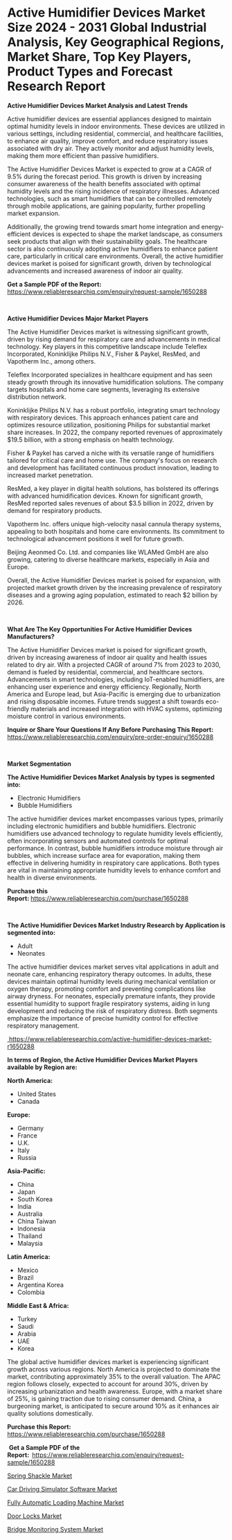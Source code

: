 <p><h1>Active Humidifier Devices Market Size 2024 - 2031 Global Industrial Analysis, Key Geographical Regions, Market Share, Top Key Players, Product Types and Forecast Research Report</h1></p><p><strong>Active Humidifier Devices Market Analysis and Latest Trends</strong></p>
<p><p>Active humidifier devices are essential appliances designed to maintain optimal humidity levels in indoor environments. These devices are utilized in various settings, including residential, commercial, and healthcare facilities, to enhance air quality, improve comfort, and reduce respiratory issues associated with dry air. They actively monitor and adjust humidity levels, making them more efficient than passive humidifiers.</p><p>The Active Humidifier Devices Market is expected to grow at a CAGR of 9.5% during the forecast period. This growth is driven by increasing consumer awareness of the health benefits associated with optimal humidity levels and the rising incidence of respiratory illnesses. Advanced technologies, such as smart humidifiers that can be controlled remotely through mobile applications, are gaining popularity, further propelling market expansion. </p><p>Additionally, the growing trend towards smart home integration and energy-efficient devices is expected to shape the market landscape, as consumers seek products that align with their sustainability goals. The healthcare sector is also continuously adopting active humidifiers to enhance patient care, particularly in critical care environments. Overall, the active humidifier devices market is poised for significant growth, driven by technological advancements and increased awareness of indoor air quality.</p></p>
<p><strong>Get a Sample PDF of the Report:&nbsp;</strong> <a href="https://www.reliableresearchiq.com/enquiry/request-sample/1650288?utm_campaign=101&utm_medium=2&utm_source=Github&utm_content=ia&utm_term=26092024&utm_id=active-humidifier-devices">https://www.reliableresearchiq.com/enquiry/request-sample/1650288</a></p>
<p>&nbsp;</p>
<p><strong>Active Humidifier Devices Major Market Players</strong></p>
<p><p>The Active Humidifier Devices market is witnessing significant growth, driven by rising demand for respiratory care and advancements in medical technology. Key players in this competitive landscape include Teleflex Incorporated, Koninklijke Philips N.V., Fisher & Paykel, ResMed, and Vapotherm Inc., among others.</p><p>Teleflex Incorporated specializes in healthcare equipment and has seen steady growth through its innovative humidification solutions. The company targets hospitals and home care segments, leveraging its extensive distribution network.</p><p>Koninklijke Philips N.V. has a robust portfolio, integrating smart technology with respiratory devices. This approach enhances patient care and optimizes resource utilization, positioning Philips for substantial market share increases. In 2022, the company reported revenues of approximately $19.5 billion, with a strong emphasis on health technology.</p><p>Fisher & Paykel has carved a niche with its versatile range of humidifiers tailored for critical care and home use. The company's focus on research and development has facilitated continuous product innovation, leading to increased market penetration. </p><p>ResMed, a key player in digital health solutions, has bolstered its offerings with advanced humidification devices. Known for significant growth, ResMed reported sales revenues of about $3.5 billion in 2022, driven by demand for respiratory products.</p><p>Vapotherm Inc. offers unique high-velocity nasal cannula therapy systems, appealing to both hospitals and home care environments. Its commitment to technological advancement positions it well for future growth.</p><p>Beijing Aeonmed Co. Ltd. and companies like WLAMed GmbH are also growing, catering to diverse healthcare markets, especially in Asia and Europe.</p><p>Overall, the Active Humidifier Devices market is poised for expansion, with projected market growth driven by the increasing prevalence of respiratory diseases and a growing aging population, estimated to reach $2 billion by 2026.</p></p>
<p>&nbsp;</p>
<p><strong>What Are The Key Opportunities For Active Humidifier Devices Manufacturers?</strong></p>
<p><p>The Active Humidifier Devices market is poised for significant growth, driven by increasing awareness of indoor air quality and health issues related to dry air. With a projected CAGR of around 7% from 2023 to 2030, demand is fueled by residential, commercial, and healthcare sectors. Advancements in smart technologies, including IoT-enabled humidifiers, are enhancing user experience and energy efficiency. Regionally, North America and Europe lead, but Asia-Pacific is emerging due to urbanization and rising disposable incomes. Future trends suggest a shift towards eco-friendly materials and increased integration with HVAC systems, optimizing moisture control in various environments.</p></p>
<p><strong>Inquire or Share Your Questions If Any Before Purchasing This Report:</strong> <a href="https://www.reliableresearchiq.com/enquiry/pre-order-enquiry/1650288?utm_campaign=101&utm_medium=2&utm_source=Github&utm_content=ia&utm_term=26092024&utm_id=active-humidifier-devices">https://www.reliableresearchiq.com/enquiry/pre-order-enquiry/1650288</a></p>
<p>&nbsp;</p>
<p><strong>Market Segmentation</strong></p>
<p><strong>The Active Humidifier Devices Market Analysis by types is segmented into:</strong></p>
<p><ul><li>Electronic Humidifiers</li><li>Bubble Humidifiers</li></ul></p>
<p><p>The active humidifier devices market encompasses various types, primarily including electronic humidifiers and bubble humidifiers. Electronic humidifiers use advanced technology to regulate humidity levels efficiently, often incorporating sensors and automated controls for optimal performance. In contrast, bubble humidifiers introduce moisture through air bubbles, which increase surface area for evaporation, making them effective in delivering humidity in respiratory care applications. Both types are vital in maintaining appropriate humidity levels to enhance comfort and health in diverse environments.</p></p>
<p><strong>Purchase this Report:&nbsp;</strong><a href="https://www.reliableresearchiq.com/purchase/1650288?utm_campaign=101&utm_medium=2&utm_source=Github&utm_content=ia&utm_term=26092024&utm_id=active-humidifier-devices">https://www.reliableresearchiq.com/purchase/1650288</a></p>
<p>&nbsp;</p>
<p><strong>The Active Humidifier Devices Market Industry Research by Application is segmented into:</strong></p>
<p><ul><li>Adult</li><li>Neonates</li></ul></p>
<p><p>The active humidifier devices market serves vital applications in adult and neonate care, enhancing respiratory therapy outcomes. In adults, these devices maintain optimal humidity levels during mechanical ventilation or oxygen therapy, promoting comfort and preventing complications like airway dryness. For neonates, especially premature infants, they provide essential humidity to support fragile respiratory systems, aiding in lung development and reducing the risk of respiratory distress. Both segments emphasize the importance of precise humidity control for effective respiratory management.</p></p>
<p><a href="https://www.reliableresearchiq.com/active-humidifier-devices-market-r1650288?utm_campaign=101&utm_medium=2&utm_source=Github&utm_content=ia&utm_term=26092024&utm_id=active-humidifier-devices">&nbsp;https://www.reliableresearchiq.com/active-humidifier-devices-market-r1650288</a></p>
<p><strong>In terms of Region, the Active Humidifier Devices Market Players available by Region are:</strong></p>
<p>
    <p> <strong> North America: </strong>
        <ul>
            <li>United States</li>
            <li>Canada</li>
        </ul>
        </p> 
    <p> <strong> Europe: </strong>
        <ul>
            <li>Germany</li>
            <li>France</li>
            <li>U.K.</li>
            <li>Italy</li>
            <li>Russia</li>
        </ul>
        </p> 
    <p> <strong> Asia-Pacific: </strong>
        <ul>
            <li>China</li>
            <li>Japan</li>
            <li>South Korea</li>
            <li>India</li>
            <li>Australia</li>
            <li>China Taiwan</li>
            <li>Indonesia</li>
            <li>Thailand</li>
            <li>Malaysia</li>
        </ul>
        </p> 
    <p> <strong> Latin America: </strong>
        <ul>
            <li>Mexico</li>
            <li>Brazil</li>
            <li>Argentina Korea</li>
            <li>Colombia</li>
        </ul>
        </p> 
    <p> <strong> Middle East & Africa: </strong>
        <ul>
            <li>Turkey</li>
            <li>Saudi</li>
            <li>Arabia</li>
            <li>UAE</li>
            <li>Korea</li>
        </ul>
    </p>
    </p>
<p><p>The global active humidifier devices market is experiencing significant growth across various regions. North America is projected to dominate the market, contributing approximately 35% to the overall valuation. The APAC region follows closely, expected to account for around 30%, driven by increasing urbanization and health awareness. Europe, with a market share of 25%, is gaining traction due to rising consumer demand. China, a burgeoning market, is anticipated to secure around 10% as it enhances air quality solutions domestically.</p></p>
<p><strong>Purchase this Report: </strong><a href="https://www.reliableresearchiq.com/purchase/1650288?utm_campaign=101&utm_medium=2&utm_source=Github&utm_content=ia&utm_term=26092024&utm_id=active-humidifier-devices">https://www.reliableresearchiq.com/purchase/1650288</a></p>
<p>&nbsp;<strong>Get a Sample PDF of the Report:&nbsp;&nbsp;</strong><a href="https://www.reliableresearchiq.com/enquiry/request-sample/1650288?utm_campaign=101&utm_medium=2&utm_source=Github&utm_content=ia&utm_term=26092024&utm_id=active-humidifier-devices">https://www.reliableresearchiq.com/enquiry/request-sample/1650288</a></p>
<p><strong></strong></p>
<p><p><a href="https://issuu.com/reportprime-2/docs/spring-shackle-market-size-2030.ppt_c5eb8e545cca0c?utm_campaign=101&utm_medium=2&utm_source=Github&utm_content=ia&utm_term=26092024&utm_id=active-humidifier-devices">Spring Shackle Market</a></p><p><a href="https://www.linkedin.com/pulse/car-driving-simulator-software-market-share-size-trends-industry-oof1f?trackingId=2J66q4tuQna8Gn0W3MSQlw%3D%3D&utm_campaign=101&utm_medium=2&utm_source=Github&utm_content=ia&utm_term=26092024&utm_id=active-humidifier-devices">Car Driving Simulator Software Market</a></p><p><a href="https://github.com/WayneHopkins413/Market-Research-Report-List-1/blob/main/fully-automatic-loading-machine-market.md?utm_campaign=101&utm_medium=2&utm_source=Github&utm_content=ia&utm_term=26092024&utm_id=active-humidifier-devices">Fully Automatic Loading Machine Market</a></p><p><a href="https://issuu.com/reportprime-2/docs/door-locks-market-size-2030.pptx_7f9c281771f903?utm_campaign=101&utm_medium=2&utm_source=Github&utm_content=ia&utm_term=26092024&utm_id=active-humidifier-devices">Door Locks Market</a></p><p><a href="https://www.linkedin.com/pulse/bridge-monitoring-system-market-outlook-forecast-from-2024-2mq1f?trackingId=ndY0PCI7QYqQPyuBixAYAQ%3D%3D&utm_campaign=101&utm_medium=2&utm_source=Github&utm_content=ia&utm_term=26092024&utm_id=active-humidifier-devices">Bridge Monitoring System Market</a></p></p>